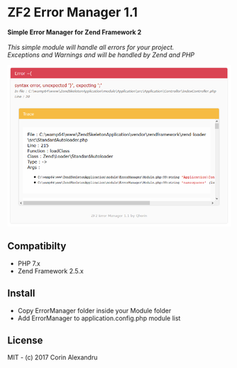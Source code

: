 # ZF2 Error Manager 1.1
**Simple Error Manager for Zend Framework 2**<br><br>
_This simple module will handle all errors for your project._<br>
_Exceptions and Warnings and  will be handled by Zend and PHP_

<img src="screenshot.png?raw=true" />

## Compatibilty
* PHP 7.x
* Zend Framework 2.5.x

## Install
* Copy ErrorManager folder inside your Module folder
* Add ErrorManager to application.config.php module list

## License
MIT - (c) 2017 Corin Alexandru
